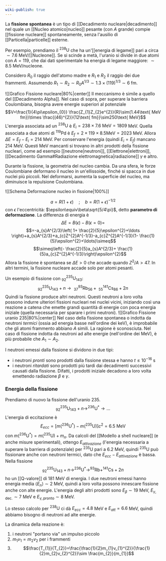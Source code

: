 ```yaml
---
wiki-publish: true
---
```

La **fissione spontanea** è un tipo di [[Decadimento nucleare|decadimento]] nel quale un [[Nucleo atomico|nucleo]] pesante (con $A$ grande) compie [[fissione nucleare]] spontaneamente, senza l'ausilio di [[Particella|particelle]] esterne.

Per esempio, prendiamo il $^{238}\text{U}$ che ha un'[[energia di legame]] pari a circa $\sim7.6$ MeV/[[Nucleone]]. Se si scinde a metà, l'uranio si divide in due atomi con $A=119$, che dai dati sperimentale ha energia di legame maggiore: $\sim8.5$ MeV/nucleone.

Considero $R_{0}$ il raggio dell'atomo madre e $R_{1}$ e $R_{2}$ il raggio dei due frammenti. Assumendo $R_{1}\sim R_{2}\sim R_{0}A^{1/3}\sim1.3\times(119)^{1/3}\sim6$ fm.

![[Grafico Fissione nucleare|80%|center]]
Il meccanismo è simile a quello del [[Decadimento Alpha]]. Nel caso di sopra, per superare la barriera Coulombiana, bisogna avere energie superiori al potenziale
$$V=\frac{1}{4\pi\epsilon_{0}} \frac{Z_{1}Z_{2}e^{2}}{R}\sim(1.44\text{ MeV fm})\times \frac{(46)^{2}}{12\text{ fm}}\sim250\text{ MeV}$$
L'energia associata ad un $^{238}\text{U}$ è $E_{i}=238\times7.6\text{ MeV}=1809$ MeV. Quella associata a due atomi di $^{119}\text{Pd}$ è $E_{f}=2\times119\times8.5\text{MeV}=2023$ MeV. Allora $\Delta E=E_{f}-E_{i}=214$ MeV. Per conservare l'energia (quindi $E_{i}=E_{f}$) mancano 214 MeV. Questi MeV mancanti si trovano in altri prodotti della fissione nucleari, come ad esempio [[neutrone|neutroni]], [[Elettrone|elettroni]], [[Decadimento Gamma#Radiazione elettromagnetica|radiazione]] $\gamma$ e altro.

Durante la fissione, la geometria del nucleo cambia. Da una sfera, le forze Coulombiane deformano il nucleo in un'ellissoide, finché si spacca in due nuclei più piccoli. Nel deformarsi, aumenta la superficie del nucleo, ma diminuisce la repulsione Coulombiana.

![[Schema Deformazione nucleo in fissione|100%]]

$$a=R(1+\epsilon)\quad;\quad b=R(1+\epsilon)^{-1/2}$$
con $\epsilon$ l'eccentricità: $\epsilon\equiv\beta\sqrt{5/4\pi}$, detto **parametro di deformazione**. La differenza di energia è
$$\Delta E=B(\epsilon)-B(\epsilon=0)=$$
$$=-a_{s}A^{2/3}\left( 1+ \frac{2}{5}\epsilon^{2}+\ldots \right)+a_{s}A^{2/3}+a_{c}Z^{2}A^{-1/3}-a_{c}Z^{2}A^{-1/3}(1- \frac{1}{5}\epsilon^{2}+\ldots)\simeq$$
$$\simeq\left(- \frac{2}{5}a_{s}A^{2/3}+ \frac{1}{5}a_{c}Z^{2}A^{-1/3}\right)\epsilon^{2}$$
Allora la fissione è spontanea se $\Delta E>0$ che accade quando $Z^{2}/A>47$. In altri termini, la fissione nucleare accade solo per atomi pesanti.

Un esempio di fissione con $^{235}_{92}\text{U}_{143}$:
$$^{235}_{92}\text{U}_{143} + n \rightarrow\ _{37}^{93}\text{Rb}_{56}+\ _{55}^{141}\text{Cs}_{86}+2n$$
Quindi la fissione produce altri neutroni. Questi neutroni a loro volta possono indurre ulteriori fissioni nucleari nei nuclei vicini, iniziando così una reazione a catena che emette grandi quantità di energie con poca energia iniziale (quella necessaria per sparare i primi neutroni).
![[Grafico Fissione uranio 235|80%|center]]
Nel caso della fissione spontanea o indotta da neutroni *termici* (ossia ad energia basse nell'ordine dei keV), è improbabile che gli atomi frammento abbiano $A$ simili. La ragione è sconosciuta. Nel caso di fissione indotta da neutroni ad alte energie (nell'ordine dei MeV), è più probabile che $A_{1}\sim A_{2}$.

I neutroni emessi dalla fissione si dividono in due tipi:
- i neutroni *pronti* sono prodotti dalla fissione stessa e hanno $t\leq10^{-16}$ s
- i neutroni *ritardati* sono prodotti più tardi dai decadimenti successivi causati dalla fissione. Difatti, i prodotti iniziale decadono a loro volta emettendo radiazione $\beta$ e $\gamma$.
### Energia della fissione
Prendiamo di nuovo la fissione dell'uranio 235.
$$^{235}_{92}\text{U}_{143} + n \rightarrow ^{236}\text{U}^{*} \rightarrow\ldots$$
L'energia di eccitazione è
$$E_{ecc}=[m(^{236}\text{U}^{*})-m(^{235}\text{U})]c^{2}=6.5\text{ MeV}$$
con $m(^{236}\text{U}^{*})=m(^{235}\text{U})+m_{n}$. Da calcoli del [[Modello a shell nucleare]] (e anche misure sperimentali), ottengo $E_{attivazione}$ (l'energia necessaria a superare la barriera di potenziale) per $^{235}\text{U}$ pari a 6.2 MeV, quindi $^{235}\text{U}$ può fissionare anche con neutroni termici, dato che $E_{ecc}-E_{attivazione}$ è bassa. Nella fissione
$$^{235}_{92}\text{U}_{143} + n \rightarrow ^{236}\text{U}^{*} \rightarrow ^{93}\text{Rb}+^{141}\text{Cs}+2n$$
ho un [[Q-valore]] di 181 MeV di energia. I due neutroni emessi hanno energia media $\left\langle E_{n} \right\rangle\sim2$ MeV, quindi a loro volta possono innescare fissione anche con alte energie. L'energia degli altri prodotti sono $E_{\beta}\sim19$ MeV, $E_{\gamma,\text{dec.}}\sim7$ MeV e $E_{\gamma,\text{pronto}}\sim8$ MeV.

Lo stesso calcolo per $^{238}\text{U}$ ci dà $E_{ecc}=4.8$ MeV e $E_{att}=6.6$ MeV, quindi abbiamo bisogno di neutroni ad alte energie.

La dinamica della reazione è:
1. i neutroni "portano via" un impulso piccolo
2. $m_{1}v_{1}=m_{2}v_{2}$ per i frammenti
3. $$\frac{T_{1}}{T_{2}}=\frac{\frac{1}{2}m_{1}v_{1}^{2}}{\frac{1}{2}m_{2}v_{2}^{2}}\sim \frac{m_{2}}{m_{1}}$$
